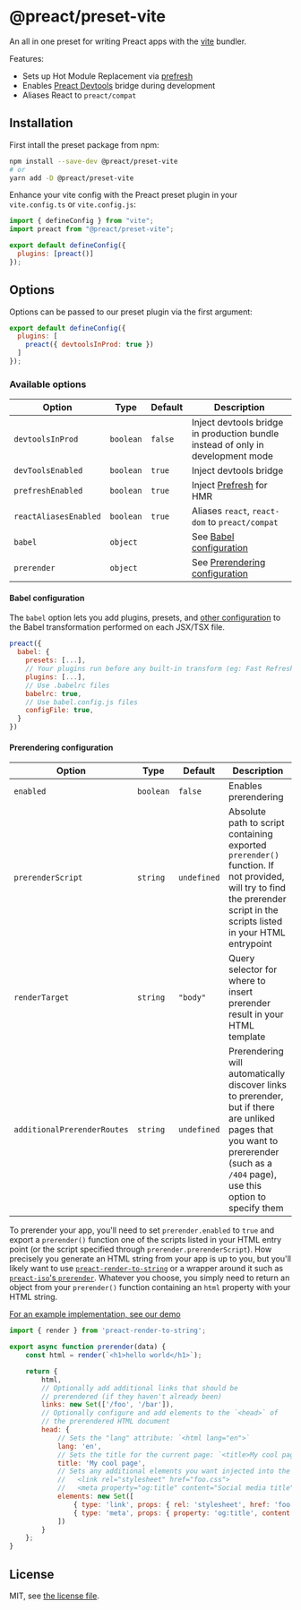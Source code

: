 # @preact/preset-vite

An all in one preset for writing Preact apps with the [vite](https://github.com/vitejs/vite) bundler.

Features:

- Sets up Hot Module Replacement via [prefresh](https://github.com/JoviDeCroock/prefresh/tree/main/packages/vite)
- Enables [Preact Devtools](https://preactjs.github.io/preact-devtools/) bridge during development
- Aliases React to `preact/compat`

## Installation

First intall the preset package from npm:

```bash
npm install --save-dev @preact/preset-vite
# or
yarn add -D @preact/preset-vite
```

Enhance your vite config with the Preact preset plugin in your `vite.config.ts` or `vite.config.js`:

```js
import { defineConfig } from "vite";
import preact from "@preact/preset-vite";

export default defineConfig({
  plugins: [preact()]
});
```

## Options

Options can be passed to our preset plugin via the first argument:

```js
export default defineConfig({
  plugins: [
    preact({ devtoolsInProd: true })
  ]
});
```

### Available options

| Option | Type | Default | Description |
|---|---|---|---|
| `devtoolsInProd` | `boolean` | `false` | Inject devtools bridge in production bundle instead of only in development mode |
| `devToolsEnabled` | `boolean` | `true` | Inject devtools bridge |
| `prefreshEnabled` | `boolean` | `true` | Inject [Prefresh](https://github.com/preactjs/prefresh) for HMR |
| `reactAliasesEnabled` | `boolean` | `true` | Aliases `react`, `react-dom` to `preact/compat` |
| `babel` | `object` | | See [Babel configuration](#babel-configuration) |
| `prerender` | `object` | | See [Prerendering configuration](#prerendering-configuration) |

#### Babel configuration

The `babel` option lets you add plugins, presets, and [other configuration](https://babeljs.io/docs/en/options) to the Babel transformation performed on each JSX/TSX file.

```js
preact({
  babel: {
    presets: [...],
    // Your plugins run before any built-in transform (eg: Fast Refresh)
    plugins: [...],
    // Use .babelrc files
    babelrc: true,
    // Use babel.config.js files
    configFile: true,
  }
})
```

#### Prerendering configuration

| Option | Type | Default | Description |
|---|---|---|---|
| `enabled` | `boolean` | `false` | Enables prerendering |
| `prerenderScript` | `string` | `undefined` | Absolute path to script containing exported `prerender()` function. If not provided, will try to find the prerender script in the scripts listed in your HTML entrypoint |
| `renderTarget` | `string` | `"body"` | Query selector for where to insert prerender result in your HTML template |
| `additionalPrerenderRoutes` | `string` | `undefined` | Prerendering will automatically discover links to prerender, but if there are unliked pages that you want to prererender (such as a `/404` page), use this option to specify them |

To prerender your app, you'll need to set `prerender.enabled` to `true` and export a `prerender()` function one of the scripts listed in your HTML entry point (or the script specified through `prerender.prerenderScript`). How precisely you generate an HTML string from your app is up to you, but you'll likely want to use [`preact-render-to-string`](https://github.com/preactjs/preact-render-to-string) or a wrapper around it such as [`preact-iso`'s `prerender`](https://github.com/preactjs/preact-iso). Whatever you choose, you simply need to return an object from your `prerender()` function containing an `html` property with your HTML string.

[For an example implementation, see our demo](./demo/src/index.tsx)

```js
import { render } from 'preact-render-to-string';

export async function prerender(data) {
    const html = render(`<h1>hello world</h1>`);

    return {
        html,
        // Optionally add additional links that should be
        // prerendered (if they haven't already been)
        links: new Set(['/foo', '/bar']),
        // Optionally configure and add elements to the `<head>` of
        // the prerendered HTML document
        head: {
            // Sets the "lang" attribute: `<html lang="en">`
            lang: 'en',
            // Sets the title for the current page: `<title>My cool page</title>`
            title: 'My cool page',
            // Sets any additional elements you want injected into the `<head>`:
            //   <link rel="stylesheet" href="foo.css">
            //   <meta property="og:title" content="Social media title">
            elements: new Set([
                { type: 'link', props: { rel: 'stylesheet', href: 'foo.css' } },
                { type: 'meta', props: { property: 'og:title', content: 'Social media title' } }
            ])
        }
    };
}
```

## License

MIT, see [the license file](./LICENSE).

